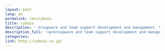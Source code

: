 ```yaml
---
layout: post
lang: en
permalink: /en/cybozu
title: cybozu
description: ' Groupware and team support development and management. Variety of work styles, human resource selection, ultrawork, etc. '
description_full: '<p>Groupware and team support development and management. Variety of work styles, human resource selection, ultrawork, etc.</p>'
categories: 
link: http://cybozu.co.jp/
---
```

